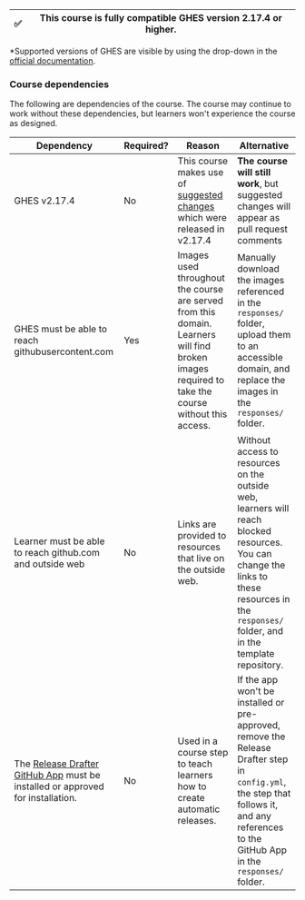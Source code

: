 ✅ | This course is fully compatible GHES version 2.17.4 or higher.
--- | ---

*Supported versions of GHES are visible by using the drop-down in the [official documentation](https://help.github.com/enterprise/).

### Course dependencies

The following are dependencies of the course. The course may continue to work without these dependencies, but learners won't experience the course as designed.

| Dependency | Required? | Reason  | Alternative  |
|-------------------- | ------------------------|--------------|------------ |
| GHES v2.17.4 | No | This course makes use of [suggested changes](https://github.blog/changelog/2018-10-16-suggested-changes/) which were released in v2.17.4 | **The course will still work**, but suggested changes will appear as pull request comments |
| GHES must be able to reach githubusercontent.com  | Yes | Images used throughout the course are served from this domain. Learners will find broken images required to take the course without this access. | Manually download the images referenced in the `responses/` folder, upload them to an accessible domain, and replace the images in the `responses/` folder. |
| Learner must be able to reach github.com and outside web  | No  | Links are provided to resources that live on the outside web. | Without access to resources on the outside web, learners will reach blocked resources. You can change the links to these resources in the `responses/` folder, and in the template repository. |
| The [Release Drafter GitHub App](https://github.com/toolmantim/release-drafter) must be installed or approved for installation. | No   | Used in a course step to teach learners how to create automatic releases. | If the app won't be installed or pre-approved, remove the Release Drafter step in `config.yml`, the step that follows it, and any references to the GitHub App in the `responses/` folder. |

